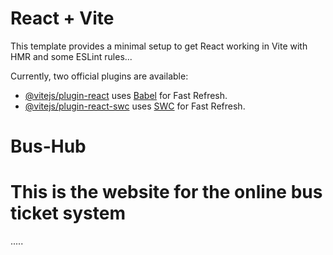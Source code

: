# React + Vite

This template provides a minimal setup to get React working in Vite with HMR and some ESLint rules...


Currently, two official plugins are available:

- [@vitejs/plugin-react](https://github.com/vitejs/vite-plugin-react/blob/main/packages/plugin-react/README.md) uses [Babel](https://babeljs.io/) for Fast Refresh.
- [@vitejs/plugin-react-swc](https://github.com/vitejs/vite-plugin-react-swc) uses [SWC](https://swc.rs/) for Fast Refresh.
# Bus-Hub
# This is the website for the online bus ticket system

.....
